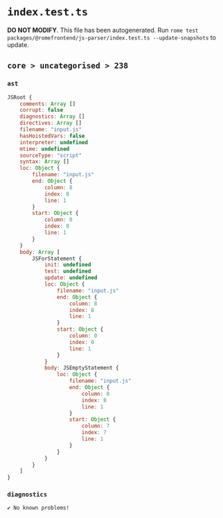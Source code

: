 # `index.test.ts`

**DO NOT MODIFY**. This file has been autogenerated. Run `rome test packages/@romefrontend/js-parser/index.test.ts --update-snapshots` to update.

## `core > uncategorised > 238`

### `ast`

```javascript
JSRoot {
	comments: Array []
	corrupt: false
	diagnostics: Array []
	directives: Array []
	filename: "input.js"
	hasHoistedVars: false
	interpreter: undefined
	mtime: undefined
	sourceType: "script"
	syntax: Array []
	loc: Object {
		filename: "input.js"
		end: Object {
			column: 8
			index: 8
			line: 1
		}
		start: Object {
			column: 0
			index: 0
			line: 1
		}
	}
	body: Array [
		JSForStatement {
			init: undefined
			test: undefined
			update: undefined
			loc: Object {
				filename: "input.js"
				end: Object {
					column: 8
					index: 8
					line: 1
				}
				start: Object {
					column: 0
					index: 0
					line: 1
				}
			}
			body: JSEmptyStatement {
				loc: Object {
					filename: "input.js"
					end: Object {
						column: 8
						index: 8
						line: 1
					}
					start: Object {
						column: 7
						index: 7
						line: 1
					}
				}
			}
		}
	]
}
```

### `diagnostics`

```
✔ No known problems!

```
